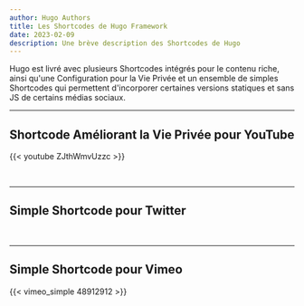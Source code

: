 ```yaml
---
author: Hugo Authors
title: Les Shortcodes de Hugo Framework
date: 2023-02-09
description: Une brève description des Shortcodes de Hugo
---
```


Hugo est livré avec plusieurs Shortcodes intégrés pour le contenu riche, ainsi qu'une Configuration pour la Vie Privée et un ensemble de simples Shortcodes qui permettent d'incorporer certaines versions statiques et sans JS de certains médias sociaux.
<!--more-->
---

## Shortcode Améliorant la Vie Privée pour YouTube

{{< youtube ZJthWmvUzzc >}}

<br>

---

## Simple Shortcode pour Twitter

<!-- x shortcode not found -->
<!-- {{< x user="DesignReviewed" id="1085870671291310081" >}} -->

<br>

---

## Simple Shortcode pour Vimeo

{{< vimeo_simple 48912912 >}}
